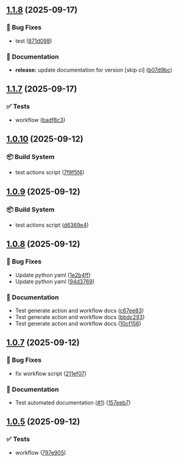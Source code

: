 ## [1.1.8](https://github.com/tallulahh/semantic-release/compare/1.1.7...1.1.8) (2025-09-17)

### 🐛 Bug Fixes

* test ([871d098](https://github.com/tallulahh/semantic-release/commit/871d0980ad41cb85b724165a7384add7af110cd7))

### 📝 Documentation

* **release:** update documentation for version [skip ci] ([b07d9bc](https://github.com/tallulahh/semantic-release/commit/b07d9bc4ac9708fdfb4e28df3812599a511cb421))

## [1.1.7](https://github.com/tallulahh/semantic-release/compare/1.1.6...1.1.7) (2025-09-17)

### ✅ Tests

* workflow ([badf8c3](https://github.com/tallulahh/semantic-release/commit/badf8c3e31acfbb5df806ff1bd55dc2aceab72ec))

## [1.0.10](https://github.com/tallulahh/semantic-release/compare/1.0.9...1.0.10) (2025-09-12)

### 📦 Build System

* test actions script ([7f9f5f4](https://github.com/tallulahh/semantic-release/commit/7f9f5f498b89d950eadc3892c8074af1bf78ce1e))

## [1.0.9](https://github.com/tallulahh/semantic-release/compare/1.0.8...1.0.9) (2025-09-12)

### 📦 Build System

* test actions script ([d6369e4](https://github.com/tallulahh/semantic-release/commit/d6369e41c7d4baffac36a035e2859dabc1f8a205))

## [1.0.8](https://github.com/tallulahh/semantic-release/compare/1.0.7...1.0.8) (2025-09-12)

### 🐛 Bug Fixes

* Update python yaml ([1e2b4ff](https://github.com/tallulahh/semantic-release/commit/1e2b4fffd7547e9e8a9563ed39c9de37840a2cea))
* Update python yaml ([94d3769](https://github.com/tallulahh/semantic-release/commit/94d3769659e37ef7fd694ef3a22fb052817a2589))

### 📝 Documentation

* Test generate action and workflow docs ([c67ee83](https://github.com/tallulahh/semantic-release/commit/c67ee83589a76e25ec6d5d2c9bfb2bcf301a9ff2))
* Test generate action and workflow docs ([bbdc293](https://github.com/tallulahh/semantic-release/commit/bbdc2932929e104cb9026652eda210cb82c0c736))
* Test generate action and workflow docs ([10cf156](https://github.com/tallulahh/semantic-release/commit/10cf156426562e5e262ef5c7635feab138171571))

## [1.0.7](https://github.com/tallulahh/semantic-release/compare/1.0.6...1.0.7) (2025-09-12)

### 🐛 Bug Fixes

* fix workflow script ([211ef07](https://github.com/tallulahh/semantic-release/commit/211ef0799a97013131a1f37d070c38588268e91b))

### 📝 Documentation

* Test automated documentation ([#1](https://github.com/tallulahh/semantic-release/issues/1)) ([157eeb7](https://github.com/tallulahh/semantic-release/commit/157eeb75532ec25c61cce734d0a28a893eaad7bc))

## [1.0.5](https://github.com/tallulahh/semantic-release/compare/1.0.4...1.0.5) (2025-09-12)

### ✅ Tests

* workflow ([797e905](https://github.com/tallulahh/semantic-release/commit/797e905b5cfa6894eb069b288cd6414c39841f8c))

